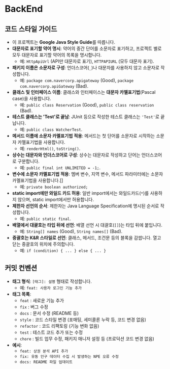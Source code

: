 # BackEnd

## 코드 스타일 가이드
- 이 프로젝트는 **Google Java Style Guide**를 따릅니다.
- **대문자로 표기할 약어 명시**: 약어의 중간 단어를 소문자로 표기하고, 프로젝트 별로 모두 대문자로 표기할 약어의 목록을 명시합니다.
  - 예: `HttpApiUrl` (API만 대문자로 표기), `HTTPAPIURL` (모두 대문자 표기).
- **패키지 이름은 소문자로 구성**: 언더스코어(`_`)나 대문자를 사용하지 않고 소문자로 작성합니다.
  - 예: `package com.navercorp.apigateway` (Good), `package com.navercorp.apiGateway` (Bad).
- **클래스 및 인터페이스 이름**: 클래스와 인터페이스는 **대문자 카멜표기법**(Pascal case)을 사용합니다.
  - 예: `public class Reservation` (Good), `public class reservation` (Bad).
- **테스트 클래스는 'Test'로 끝남**: JUnit 등으로 작성한 테스트 클래스는 `'Test'`로 끝납니다.
  - 예: `public class WatcherTest`.
- **메서드 이름에 소문자 카멜표기법 적용**: 메서드는 첫 단어를 소문자로 시작하는 소문자 카멜표기법을 사용합니다.
  - 예: `renderHtml()`, `toString()`.
- **상수는 대문자와 언더스코어로 구성**: 상수는 대문자로 작성하고 단어는 언더스코어로 구분합니다.
  - 예: `public final int UNLIMITED = -1;`.
- **변수에 소문자 카멜표기법 적용**: 멤버 변수, 지역 변수, 메서드 파라미터에는 소문자 카멜표기법을 사용합니다.[]
  - 예: `private boolean authorized;`
- **static import에만 와일드 카드 허용**: 일반 import에서는 와일드카드(`*`)를 사용하지 않으며, static import에서만 허용합니다.
- **제한자 선언의 순서**: 제한자는 Java Language Specification에 명시된 순서로 작성합니다.
  - 예: `public static final`.
- **배열에서 대괄호는 타입 뒤에 선언**: 배열 선언 시 대괄호(`[]`)는 타입 뒤에 붙입니다.
  - 예: `String[] names` (Good), `String names[]` (Bad).
- **중괄호는 K&R 스타일로 선언**: 클래스, 메서드, 조건문 등의 블록을 감쌉니다. 열고 닫는 중괄호의 위치에 주의합니다.
  - 예: `if (condition) { ... } else { ... }`

## 커밋 컨벤션
- **태그 형식**: `[태그]: 설명` 형태로 작성합니다.
  - 예: `feat: 사용자 로그인 기능 추가`
- **태그 목록**:
  - `feat` : 새로운 기능 추가
  - `fix` : 버그 수정
  - `docs` : 문서 수정 (README 등)
  - `style` : 코드 스타일 변경 (포매팅, 세미콜론 누락 등, 코드 변경 없음)
  - `refactor` : 코드 리팩토링 (기능 변화 없음)
  - `test` : 테스트 코드 추가 또는 수정
  - `chore` : 빌드 업무 수정, 패키지 매니저 설정 등 (프로덕션 코드 변경 없음)
- **예시**:
  - `feat: 상권 분석 API 추가`
  - `fix: 유동 인구 데이터 수집 시 발생하는 NPE 오류 수정`
  - `docs: README 파일 업데이트`
